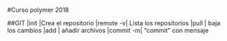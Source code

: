 #Curso polymer 2018

##GIT
|init	  |Crea el repositorio
|remote -v|	Lista los repositorios
|pull     |	baja los cambios
|add      |	añadir archivos
|commit -m|	“commit” con mensaje